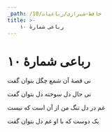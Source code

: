 ```yaml
---
_path: /حافظ-شیرازی/رباعیات/10
title: >-
    رباعی شمارهٔ ۱۰
---
```

# رباعی شمارهٔ ۱۰

<div class="b" id="bn1"><div class="m1"><p>نی قصهٔ آن شمع چگل بتوان گفت</p></div>
<div class="m2"><p>نی حال دل سوخته دل بتوان گفت</p></div></div>
<div class="b" id="bn2"><div class="m1"><p>غم در دل تنگ من از آن است که نیست</p></div>
<div class="m2"><p>یک دوست که با او غم دل بتوان گفت</p></div></div>
